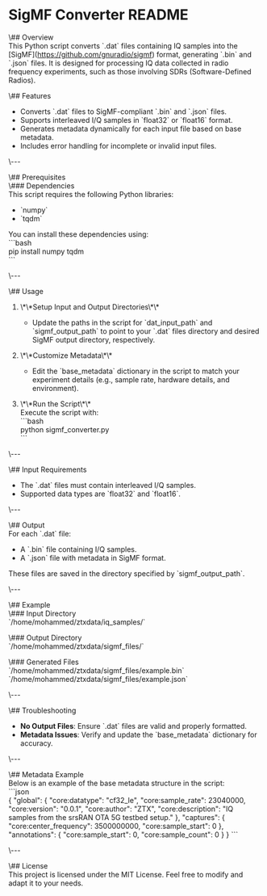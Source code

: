 # SigMF Converter README

\\## Overview  
This Python script converts \`.dat\` files containing IQ samples into the \[SigMF\](https://github.com/gnuradio/sigmf) format, generating \`.bin\` and \`.json\` files. It is designed for processing IQ data collected in radio frequency experiments, such as those involving SDRs (Software-Defined Radios).

\\## Features  
- Converts \`.dat\` files to SigMF-compliant \`.bin\` and \`.json\` files.  
- Supports interleaved I/Q samples in \`float32\` or \`float16\` format.  
- Generates metadata dynamically for each input file based on base metadata.  
- Includes error handling for incomplete or invalid input files.

\\---

\\## Prerequisites  
\\### Dependencies  
This script requires the following Python libraries:  
- \`numpy\`  
- \`tqdm\`  

You can install these dependencies using:  
\`\`\`bash  
pip install numpy tqdm  
\`\`\`

\\---

\\## Usage  

1. \\\*\\\*Setup Input and Output Directories\\\*\\\*  
   - Update the paths in the script for \`dat_input_path\` and \`sigmf_output_path\` to point to your \`.dat\` files directory and desired SigMF output directory, respectively.

2. \\\*\\\*Customize Metadata\\\*\\\*  
   - Edit the \`base_metadata\` dictionary in the script to match your experiment details (e.g., sample rate, hardware details, and environment).

3. \\\*\\\*Run the Script\\\*\\\*  
   Execute the script with:  
   \`\`\`bash  
   python sigmf_converter.py  
   \`\`\`

\\---

\\## Input Requirements  
- The \`.dat\` files must contain interleaved I/Q samples.  
- Supported data types are \`float32\` and \`float16\`.

\\---

\\## Output  
For each \`.dat\` file:  
- A \`.bin\` file containing I/Q samples.  
- A \`.json\` file with metadata in SigMF format.  

These files are saved in the directory specified by \`sigmf_output_path\`.

\\---

\\## Example  
\\### Input Directory  
\`/home/mohammed/ztxdata/iq_samples/\`

\\### Output Directory  
\`/home/mohammed/ztxdata/sigmf_files/\`

\\### Generated Files  
\`/home/mohammed/ztxdata/sigmf_files/example.bin\`  
\`/home/mohammed/ztxdata/sigmf_files/example.json\`

\\---

\\## Troubleshooting  
- **No Output Files**: Ensure \`.dat\` files are valid and properly formatted.  
- **Metadata Issues**: Verify and update the \`base_metadata\` dictionary for accuracy.

\\---

\\## Metadata Example  
Below is an example of the base metadata structure in the script:  
\`\`\`json  
{
    "global": {
        "core:datatype": "cf32_le",
        "core:sample_rate": 23040000,
        "core:version": "0.0.1",
        "core:author": "ZTX",
        "core:description": "IQ samples from the srsRAN OTA 5G testbed setup."
    },
    "captures": {
        "core:center_frequency": 3500000000,
        "core:sample_start": 0
    },
    "annotations": {
        "core:sample_start": 0,
        "core:sample_count": 0
    }
}
\`\`\`

\\---

\\## License  
This project is licensed under the MIT License. Feel free to modify and adapt it to your needs.
